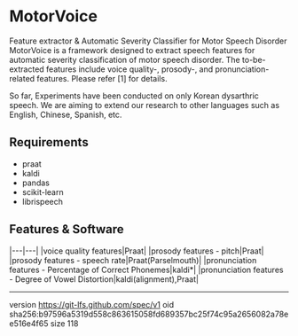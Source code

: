# MotorVoice
Feature extractor & Automatic Severity Classifier for Motor Speech Disorder
MotorVoice is a framework designed to extract speech features for automatic severity classification of motor speech disorder. The to-be-extracted features include voice quality-, prosody-, and pronunciation-related features. Please refer [1] for details. 

So far, Experiments have been conducted on only Korean dysarthric speech. We are aiming to extend our research to other languages such as English, Chinese, Spanish, etc.

## Requirements
* praat 
* kaldi
* pandas
* scikit-learn
* librispeech 

## Features & Software
|---|---|
|voice quality features|Praat|
|prosody features - pitch|Praat|
|prosody features - speech rate|Praat(Parselmouth)|
|pronunciation features - Percentage of Correct Phonemes|kaldi*|
|pronunciation features - Degree of Vowel Distortion|kaldi(alignment),Praat|

---
version https://git-lfs.github.com/spec/v1
oid sha256:b97596a5319d558c863615058fd689357bc25f74c95a2656082a78ee516e4f65
size 118

